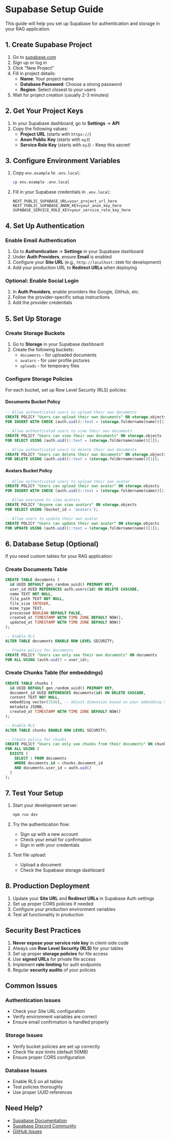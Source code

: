 # Supabase Setup Guide

This guide will help you set up Supabase for authentication and storage in your RAG application.

## 1. Create Supabase Project

1. Go to [supabase.com](https://supabase.com)
2. Sign up or log in
3. Click "New Project"
4. Fill in project details:
   - **Name**: Your project name
   - **Database Password**: Choose a strong password
   - **Region**: Select closest to your users
5. Wait for project creation (usually 2-3 minutes)

## 2. Get Your Project Keys

1. In your Supabase dashboard, go to **Settings** → **API**
2. Copy the following values:
   - **Project URL** (starts with `https://`)
   - **Anon Public Key** (starts with `eyJ`)
   - **Service Role Key** (starts with `eyJ`) - Keep this secret!

## 3. Configure Environment Variables

1. Copy `env.example` to `.env.local`:
   ```bash
   cp env.example .env.local
   ```

2. Fill in your Supabase credentials in `.env.local`:
   ```env
   NEXT_PUBLIC_SUPABASE_URL=your_project_url_here
   NEXT_PUBLIC_SUPABASE_ANON_KEY=your_anon_key_here
   SUPABASE_SERVICE_ROLE_KEY=your_service_role_key_here
   ```

## 4. Set Up Authentication

### Enable Email Authentication
1. Go to **Authentication** → **Settings** in your Supabase dashboard
2. Under **Auth Providers**, ensure **Email** is enabled
3. Configure your **Site URL** (e.g., `http://localhost:3000` for development)
4. Add your production URL to **Redirect URLs** when deploying

### Optional: Enable Social Login
1. In **Auth Providers**, enable providers like Google, GitHub, etc.
2. Follow the provider-specific setup instructions
3. Add the provider credentials

## 5. Set Up Storage

### Create Storage Buckets
1. Go to **Storage** in your Supabase dashboard
2. Create the following buckets:
   - `documents` - for uploaded documents
   - `avatars` - for user profile pictures
   - `uploads` - for temporary files

### Configure Storage Policies
For each bucket, set up Row Level Security (RLS) policies:

#### Documents Bucket Policy
```sql
-- Allow authenticated users to upload their own documents
CREATE POLICY "Users can upload their own documents" ON storage.objects
FOR INSERT WITH CHECK (auth.uid()::text = (storage.foldername(name))[1]);

-- Allow authenticated users to view their own documents
CREATE POLICY "Users can view their own documents" ON storage.objects
FOR SELECT USING (auth.uid()::text = (storage.foldername(name))[1]);

-- Allow authenticated users to delete their own documents
CREATE POLICY "Users can delete their own documents" ON storage.objects
FOR DELETE USING (auth.uid()::text = (storage.foldername(name))[1]);
```

#### Avatars Bucket Policy
```sql
-- Allow authenticated users to upload their own avatar
CREATE POLICY "Users can upload their own avatar" ON storage.objects
FOR INSERT WITH CHECK (auth.uid()::text = (storage.foldername(name))[1]);

-- Allow everyone to view avatars
CREATE POLICY "Anyone can view avatars" ON storage.objects
FOR SELECT USING (bucket_id = 'avatars');

-- Allow users to update their own avatar
CREATE POLICY "Users can update their own avatar" ON storage.objects
FOR UPDATE USING (auth.uid()::text = (storage.foldername(name))[1]);
```

## 6. Database Setup (Optional)

If you need custom tables for your RAG application:

### Create Documents Table
```sql
CREATE TABLE documents (
  id UUID DEFAULT gen_random_uuid() PRIMARY KEY,
  user_id UUID REFERENCES auth.users(id) ON DELETE CASCADE,
  name TEXT NOT NULL,
  file_path TEXT NOT NULL,
  file_size INTEGER,
  mime_type TEXT,
  processed BOOLEAN DEFAULT FALSE,
  created_at TIMESTAMP WITH TIME ZONE DEFAULT NOW(),
  updated_at TIMESTAMP WITH TIME ZONE DEFAULT NOW()
);

-- Enable RLS
ALTER TABLE documents ENABLE ROW LEVEL SECURITY;

-- Create policy for documents
CREATE POLICY "Users can only see their own documents" ON documents
FOR ALL USING (auth.uid() = user_id);
```

### Create Chunks Table (for embeddings)
```sql
CREATE TABLE chunks (
  id UUID DEFAULT gen_random_uuid() PRIMARY KEY,
  document_id UUID REFERENCES documents(id) ON DELETE CASCADE,
  content TEXT NOT NULL,
  embedding vector(1536), -- Adjust dimension based on your embedding model
  metadata JSONB,
  created_at TIMESTAMP WITH TIME ZONE DEFAULT NOW()
);

-- Enable RLS
ALTER TABLE chunks ENABLE ROW LEVEL SECURITY;

-- Create policy for chunks
CREATE POLICY "Users can only see chunks from their documents" ON chunks
FOR ALL USING (
  EXISTS (
    SELECT 1 FROM documents 
    WHERE documents.id = chunks.document_id 
    AND documents.user_id = auth.uid()
  )
);
```

## 7. Test Your Setup

1. Start your development server:
   ```bash
   npm run dev
   ```

2. Try the authentication flow:
   - Sign up with a new account
   - Check your email for confirmation
   - Sign in with your credentials

3. Test file upload:
   - Upload a document
   - Check the Supabase storage dashboard

## 8. Production Deployment

1. Update your **Site URL** and **Redirect URLs** in Supabase Auth settings
2. Set up proper CORS policies if needed
3. Configure your production environment variables
4. Test all functionality in production

## Security Best Practices

1. **Never expose your service role key** in client-side code
2. Always use **Row Level Security (RLS)** for your tables
3. Set up proper **storage policies** for file access
4. Use **signed URLs** for private file access
5. Implement **rate limiting** for auth endpoints
6. Regular **security audits** of your policies

## Common Issues

### Authentication Issues
- Check your Site URL configuration
- Verify environment variables are correct
- Ensure email confirmation is handled properly

### Storage Issues
- Verify bucket policies are set up correctly
- Check file size limits (default 50MB)
- Ensure proper CORS configuration

### Database Issues
- Enable RLS on all tables
- Test policies thoroughly
- Use proper UUID references

## Need Help?

- [Supabase Documentation](https://supabase.com/docs)
- [Supabase Discord Community](https://discord.supabase.com/)
- [GitHub Issues](https://github.com/supabase/supabase/issues) 
